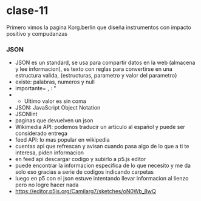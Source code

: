 # clase-11
Primero vimos la pagina Korg.berlin que diseña instrumentos con impacto positivo y compudanzas

### JSON
- JSON es un standard, se usa para compartir datos en la web (almacena y lee informacion), es texto con reglas para convertirse en una estructura valida, {estructuras, parametro y valor del parametro}
- existe: palabras, numeros y null
- importante= , : "
- * Ultimo valor es sin coma 
- JSON: JavaScript Object Notation
- JSONlint 
- paginas que devuelven un json
- Wikimedia API: podemos traducir un articulo al español y puede ser considerado entrega
- feed API: lo mas popular en wikipedia
- cuentas api que refrescan y avisan cuando pasa algo de lo que a ti te interesa, piden informacion
- en feed api descargar codigo y subirlo a p5.js editor
- puede encontrar la informacion especifica de lo que necesito y me da solo eso gracias a serie de codigos indicando carpetas
- luego en p5 con el json estuve intentando llevar informacion al lienzo pero no logre hacer nada
- https://editor.p5js.org/Camilarg7/sketches/oN0Wb_8wQ
  
